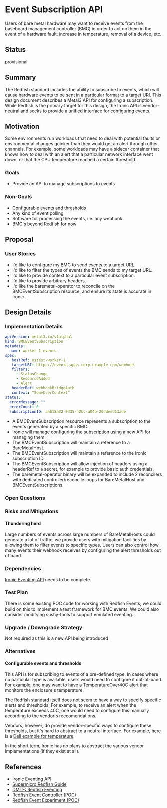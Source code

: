 <!--
 This work is licensed under a Creative Commons Attribution 3.0
 Unported License.

 http://creativecommons.org/licenses/by/3.0/legalcode
-->

# Event Subscription API

Users of bare metal hardware may want to receive events from the
baseboard management controller (BMC) in order to act on them in the
event of a hardware fault, increase in temperature, removal of a
device, etc.

## Status

provisional

## Summary

The Redfish standard includes the ability to subscribe to events, which
will cause hardware events to be sent in a particular format to a target
URI. This design document describes a Metal3 API for configuring a
subscription. While Redfish is the primary target for this design, the
Ironic API is vendor-neutral and seeks to provide a unified interface
for configuring events.

## Motivation

Some environments run workloads that need to deal with potential
faults or environmental changes quicker than they would get an alert
through other channels. For example, some workloads may have a sidecar
container that knows how to deal with an alert that a particular network
interface went down, or that the CPU temperature reached a certain
threshold.

### Goals

- Provide an API to manage subscriptions to events

### Non-Goals

- [Configurable events and thresholds](#configurable-events-and-thresholds)
- Any kind of event polling
- Software for processing the events, i.e. any webhook
- BMC's beyond Redfish for now

## Proposal

### User Stories

- I'd like to configure my BMC to send events to a target URL.
- I'd like to filter the types of events the BMC sends to my target URL.
- I'd like to provide context to a particular event subscription.
- I'd like to provide arbitrary headers.
- I'd like the baremetal-operator to reconcile on the
  BMCEventSubscription resource, and ensure its state is accurate in
  Ironic.

## Design Details

### Implementation Details

```yaml
apiVersion: metal3.io/v1alpha1
kind: BMCEventSubscription
metadata:
  name: worker-1-events
spec:
   hostRef: ostest-worker-1
   targetURI: https://events.apps.corp.example.com/webhook
   filters:
     - StatusChange
     - ResourceAdded
     - Alert
   headerRef: webhookBridgeAuth
   context: “SomeUserContext”
status:
  errorMessage: ""
  errorCount: 0
  subscriptionID: aa618a32-9335-42bc-a04b-20ddeed13ade
```

- A BMCEventSubscription resource represents a subscription to the events generated
  by a specific BMC.
- Ironic will manage configuring the subscription using a new API for managing them.
- The BMCEventSubscription will maintain a reference to a BareMetalHost.
- The BMCEventSubscription will maintain a reference to the Ironic
  subscription ID.
- The BMCEventSubscription will allow injection of headers using a
  headerRef to a secret, for example to provide basic auth
  credentials.
- The baremetal-operator binary will be expanded to include 2
  reconcilers with dedicated controller/reconcile loops for
  BareMetalHost and BMCEventSubscriptions.

### Open Questions

### Risks and Mitigations

#### Thundering herd

Large numbers of events across large numbers of BareMetalHosts could
generate a lot of traffic, we provide users with mitigation facilities by
allowing them to filter events to specific types. Users can also control
how many events their webhook receives by configuring the alert
thresholds out of band.

### Dependencies

[Ironic Eventing API](https://storyboard.openstack.org/#!/story/2008366)
needs to be complete.

### Test Plan

There is some existing POC code for working with Redfish Events; we
could build on this to implement a test framework for BMC events. We could
also consider modifying sushy-tools to support emulated eventing.

### Upgrade / Downgrade Strategy

Not required as this is a new API being introduced

### Alternatives

#### Configurable events and thresholds

This API is for subscribing to events of a pre-defined type. In cases
where no particular type is available, users would need to configure it
out-of-band. For example, one may want to have a TemperatureOver40C
alert that monitors the enclosure's temperature.

The Redfish standard itself does not seem to have a way to specify
specific alerts and thresholds. For example, to receive an alert when
the temperature exceeds 40C, one would need to configure this manually
according to the vendor's reccomendations.

Vendors, however, do provide vendor-specific ways to configure these
thresholds, but it's hard to abstract to a neutral interface. For
example, here is a [Dell example for temperature](https://www.dell.com/support/manuals/en-jm/idrac9-lifecycle-controller-v4.x-series/idrac9_4.00.00.00_redfishapiguide_pub/temperature?guid=guid-5a798111-407b-485d-b6fb-7d6e367d4ad4&lang=en-us).

In the short term, Ironic has no plans to abstract the various vendor
implementations (if they exist at all).

## References

- [Ironic Eventing API](https://storyboard.openstack.org/#!/story/2008366)
- [Supermicro Redfish Guide](https://www.supermicro.com/manuals/other/RedfishRefGuide.pdf)
- [DMTF: Redfish Eventing](https://www.dmtf.org/sites/default/files/Redfish%20School%20-%20Events.pdf)
- [Redfish Event Controller (POC)](https://github.com/dhellmann/redfish-event-controller)
- [Redfish Event Experiment (POC)](https://github.com/dhellmann/redfish-event-experiment)
